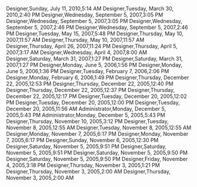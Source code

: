 ﻿Designer,Sunday, July 11, 2010,5:14 AMDesigner,Tuesday, March 30, 2010,2:40 PMDesigner,Wednesday, September 5, 2007,3:05 PMDesigner,Wednesday, September 5, 2007,3:05 PMDesigner,Wednesday, September 5, 2007,2:46 PMDesigner,Wednesday, September 5, 2007,2:46 PMDesigner,Tuesday, May 15, 2007,5:48 PMDesigner,Thursday, May 10, 2007,11:57 AMDesigner,Thursday, May 10, 2007,11:57 AMDesigner,Thursday, April 26, 2007,11:24 PMDesigner,Thursday, April 5, 2007,3:17 AMDesigner,Wednesday, April 4, 2007,8:00 AMDesigner,Saturday, March 31, 2007,1:27 PMDesigner,Saturday, March 31, 2007,1:27 PMDesigner,Monday, June 5, 2006,1:56 PMDesigner,Monday, June 5, 2006,1:36 PMDesigner,Tuesday, February 7, 2006,2:06 PMDesigner,Monday, February 6, 2006,1:49 PMDesigner,Thursday, December 22, 2005,12:53 PMDesigner,Thursday, December 22, 2005,12:40 PMDesigner,Thursday, December 22, 2005,12:37 PMDesigner,Thursday, December 22, 2005,12:17 PMDesigner,Tuesday, December 20, 2005,12:02 PMDesigner,Tuesday, December 20, 2005,12:00 PMDesigner,Tuesday, December 20, 2005,11:56 AMAdministrator,Monday, December 5, 2005,5:43 PMAdministrator,Monday, December 5, 2005,5:43 PMDesigner,Thursday, November 10, 2005,3:12 PMDesigner,Tuesday, November 8, 2005,12:55 AMDesigner,Tuesday, November 8, 2005,12:55 AMDesigner,Monday, November 7, 2005,6:17 PMDesigner,Monday, November 7, 2005,6:17 PMDesigner,Sunday, November 6, 2005,12:30 PMDesigner,Saturday, November 5, 2005,9:51 PMDesigner,Saturday, November 5, 2005,9:51 PMDesigner,Saturday, November 5, 2005,9:50 PMDesigner,Saturday, November 5, 2005,9:50 PMDesigner,Friday, November 4, 2005,3:18 PMDesigner,Thursday, November 3, 2005,1:21 PMDesigner,Thursday, November 3, 2005,2:00 AMDesigner,Thursday, November 3, 2005,2:00 AM